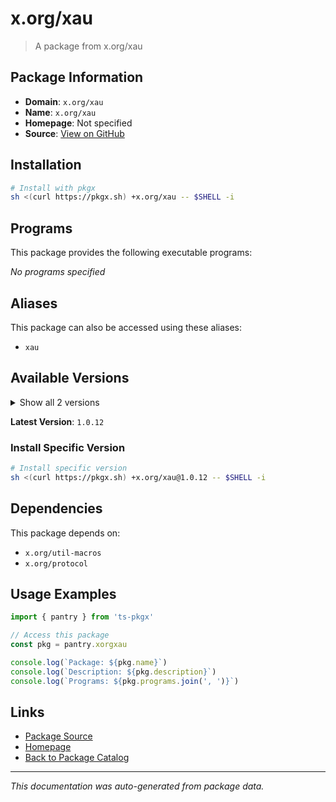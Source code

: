# x.org/xau

> A package from x.org/xau

## Package Information

- **Domain**: `x.org/xau`
- **Name**: `x.org/xau`
- **Homepage**: Not specified
- **Source**: [View on GitHub](https://github.com/pkgxdev/pantry/tree/main/projects/x.org/xau/package.yml)

## Installation

```bash
# Install with pkgx
sh <(curl https://pkgx.sh) +x.org/xau -- $SHELL -i
```

## Programs

This package provides the following executable programs:

*No programs specified*

## Aliases

This package can also be accessed using these aliases:

- `xau`

## Available Versions

<details>
<summary>Show all 2 versions</summary>

- `1.0.12`, `1.0.11`

</details>

**Latest Version**: `1.0.12`

### Install Specific Version

```bash
# Install specific version
sh <(curl https://pkgx.sh) +x.org/xau@1.0.12 -- $SHELL -i
```

## Dependencies

This package depends on:

- `x.org/util-macros`
- `x.org/protocol`

## Usage Examples

```typescript
import { pantry } from 'ts-pkgx'

// Access this package
const pkg = pantry.xorgxau

console.log(`Package: ${pkg.name}`)
console.log(`Description: ${pkg.description}`)
console.log(`Programs: ${pkg.programs.join(', ')}`)
```

## Links

- [Package Source](https://github.com/pkgxdev/pantry/tree/main/projects/x.org/xau/package.yml)
- [Homepage](#)
- [Back to Package Catalog](../package-catalog.md)

---

*This documentation was auto-generated from package data.*
